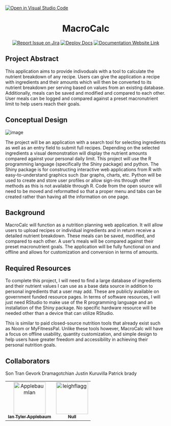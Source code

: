 [![Open in Visual Studio Code](https://classroom.github.com/assets/open-in-vscode-c66648af7eb3fe8bc4f294546bfd86ef473780cde1dea487d3c4ff354943c9ae.svg)](https://classroom.github.com/online_ide?assignment_repo_id=10609743&assignment_repo_type=AssignmentRepo)
<div align="center">

# MacroCalc
[![Report Issue on Jira](https://img.shields.io/badge/Report%20Issues-Jira-0052CC?style=flat&logo=jira-software)](https://temple-cis-projects-in-cs.atlassian.net/jira/software/c/projects/DT/issues)
[![Deploy Docs](https://github.com/ApplebaumIan/tu-cis-4398-docs-template/actions/workflows/deploy.yml/badge.svg)](https://github.com/ApplebaumIan/tu-cis-4398-docs-template/actions/workflows/deploy.yml)
[![Documentation Website Link](https://img.shields.io/badge/-Documentation%20Website-brightgreen)](https://applebaumian.github.io/tu-cis-4398-docs-template/)


</div>

## Project Abstract

This application aims to provide indivoduals with a tool to calculate the nutrient breakdown of any recipe. Users can give the application a recipe with ingredients and their amounts which will then be converted to its nutrient breakdown per serving based on values from an existing database. Additionally, meals can be saved and modified and compared to each other. User meals can be logged and compared against a preset macronutrient limit to help users reach their goals.

## Conceptual Design

![image](https://user-images.githubusercontent.com/89528532/232869621-f22f5617-d928-4821-b4fb-309d4c3592b8.png)

The project will be an application with a search tool for selecting ingredients as well as an entry field to submit full recipes. Depending on the selected ingredients a visual demonstration will display the nutrient amounts compared against your personal daily limit. This project will use the R programming language (specifically the Shiny package) and python. The Shiny package is for constructing interactive web applications from R with easy-to-understand graphics such (bar graphs, charts, etc. Python will be used to create and store user profiles or allow sign-ins through other methods as this is not available through R. Code from the open source will need to be moved and reformatted so that a proper menu and tabs can be created rather than having all the information on one page.

## Background

MacroCalc will function as a nutrition planning web application. It will allow users to upload recipes or individual ingredients and in return receive a detailed nutrient breakdown. These meals can be saved, modified, and compared to each other. A user’s meals will be compared against their preset macronutrient goals. The application will be fully functional on and offline and allows for customization and conversion in terms of amounts.

## Required Resources

To complete this project, I will need to find a large database of ingredients and their nutrient values I can use as a base data source in addition to personal ingredients that a user may add. These are publicly available on government funded resource pages. In terms of software resources, I will just need RStudio to make use of the R programming language and an installation of the Shiny package. No specific hardware resource will be needed other than a device that can utilize RStudio.

This is similar to paid closed-source nutrition tools that already exist such as Noom or MyFitnessPal. Unlike these tools however, MacroCalc will have a focus on offline usability, quantity customization, and simple design to help users have greater freedom and accessibility in achieving their personal nutrition goals.

## Collaborators

Son Tran
Gevork Dramagotchian
Justin Kuruvilla
Patrick brady

[//]: # ( readme: collaborators -start )
<table>
<tr>
    <td align="center">
        <a href="https://github.com/ApplebaumIan">
            <img src="https://avatars.githubusercontent.com/u/9451941?v=4" width="100;" alt="ApplebaumIan"/>
            <br />
            <sub><b>Ian Tyler Applebaum</b></sub>
        </a>
    </td>
    <td align="center">
        <a href="https://github.com/leighflagg">
            <img src="https://avatars.githubusercontent.com/u/77810293?v=4" width="100;" alt="leighflagg"/>
            <br />
            <sub><b>Null</b></sub>
        </a>
    </td></tr>
</table>

[//]: # ( readme: collaborators -end )
